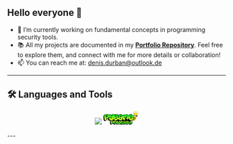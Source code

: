 ## Hello everyone 👋

- 🔭 I’m currently working on fundamental concepts in programming security tools.
- 📚 All my projects are documented in my **[Portfolio Repository](https://github.com/EkkoN7/Portfolio)**. Feel free to explore them, and connect with me for more details or collaboration!
- 📫 You can reach me at: [denis.durban@outlook.de](mailto:denis.durban@outlook.de)

---

## 🛠️ Languages and Tools

<p align="center">
  <img src="https://skillicons.dev/icons?i=python" /> 
  <img src="https://github.com/EkkoN7/EkkoN7/blob/main/assets/pygame_logo.png?raw=true" alt="Pygame" width="80"/>
</p>
---

